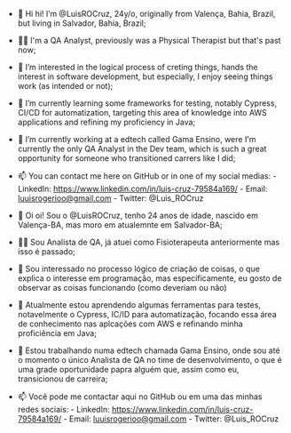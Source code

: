 - 👋 Hi hi! I’m @LuisROCruz, 24y/o, originally from Valença, Bahia, Brazil, but living in Salvador, Bahia, Brazil;
- 🧑‍💻 I'm a QA Analyst, previously was a Physical Therapist but that's past now;
- 👀 I’m interested in the logical process of creting things, hands the interest in software development, but especially, I enjoy seeing things work (as intended or not);
- 🌱 I’m currently learning some frameworks for testing, notably Cypress, CI/CD for automatization, targeting this area of knowledge into AWS applications and refining my proficiency in Java;
- 💞️ I’m currently working at a edtech called Gama Ensino, were I'm currently the only QA Analyst in the Dev team, which is such a great opportunity for someone who transitioned carrers like I did;
- 📫 You can contact me here on GitHub or in one of my social medias:
      - LinkedIn: https://www.linkedin.com/in/luis-cruz-79584a169/
      - Email: luuisrogerioo@gmail.com
      - Twitter: @Luis_ROCruz



- 👋 Oi oi! Sou o @LuisROCruz, tenho 24 anos de idade, nascido em Valença-BA, mas moro em atualemnte em Salvador-BA;
- 🧑‍💻 Sou Analista de QA, já atuei como Fisioterapeuta anteriormente mas isso é passado;
- 👀 Sou interessado no processo lógico de criação de coisas, o que explica o interesse em programação, mas especificamente, eu gosto de observar as coisas funcionando (como deveriam ou não)
- 🌱 Atualmente estou aprendendo algumas ferramentas para testes, notavelmente o Cypress, IC/ID para automatização, focando essa área de conhecimento nas aplcações com AWS e refinando minha proficiência em Java;
- 💞️ Estou trabalhando numa edtech chamada Gama Ensino, onde sou até o momento o único Analista de QA no time de desenvolvimento, o que é uma grade oportunidade papra alguém que, assim como eu, transicionou de carreira;
- 📫 Você pode me contactar aqui no GitHub ou em uma das minhas redes sociais:
      - LinkedIn: https://www.linkedin.com/in/luis-cruz-79584a169/
      - Email: luuisrogerioo@gmail.com
      - Twitter: @Luis_ROCruz

